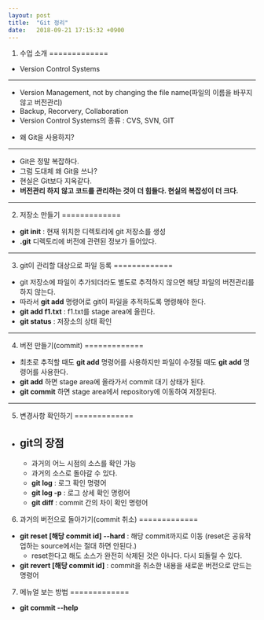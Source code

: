 ```yaml
---
layout: post
title:  "Git 정리"
date:   2018-09-21 17:15:32 +0900
---
```


1. 수업 소개
=============
* Version Control Systems
-------------
  - Version Management, not by changing the file name(파일의 이름을 바꾸지 않고 버전관리)
  - Backup, Recorvery, Collaboration
  - Version Control Systems의 종류 : CVS, SVN, GIT

* 왜 Git을 사용하지?
-------------
  - Git은 정말 복잡하다.
  - 그럼 도대체 왜 Git을 쓰나?
  - 현실은 Git보다 지옥같다.
  - **버전관리 하지 않고 코드를 관리하는 것이 더 힘들다. 현실의 복잡성이 더 크다.**
---------------------------------------

2. 저장소 만들기
=============
  - **git init** : 현재 위치한 디렉토리에 git 저장소를 생성
  - **.git** 디렉토리에 버전에 관련된 정보가 들어있다.
 ---------------------------------------

3. git이 관리할 대상으로 파일 등록
=============
  - git 저장소에 파일이 추가되더라도 별도로 추적하지 않으면 해당 파일의 버전관리를 하지 않는다.
  - 따라서 **git add** 명령어로 git이 파일을 추적하도록 명령해야 한다.
  - **git add f1.txt** : f1.txt를 stage area에 올린다.
  - **git status** : 저장소의 상태 확인
---------------------------------------

4. 버전 만들기(commit)
=============
  - 최초로 추적할 때도 **git add** 명령어를 사용하지만 파일이 수정될 때도 **git add** 명령어를 사용한다.
  - **git add** 하면 stage area에 올라가서 commit 대기 상태가 된다.
  - **git commit** 하면 stage area에서 repository에 이동하여 저장된다.
---------------------------------------

5. 변경사항 확인하기
=============
* git의 장점
  -------------
  - 과거의 어느 시점의 소스를 확인 가능
  - 과거의 소스로 돌아갈 수 있다.
  - **git log** : 로그 확인 명령어
  - **git log -p** : 로그 상세 확인 명령어
  - **git diff** : commit 간의 차이 확인 명령어

6. 과거의 버전으로 돌아가기(commit 취소)
=============
  - **git reset [해당 commit id] --hard** : 해당 commit까지로 이동 (reset은 공유작업하는 source에서는 절대 하면 안된다.)
      * reset한다고 해도 소스가 완전히 삭제된 것은 아니다. 다시 되돌릴 수 있다.
  - **git revert [해당 commit id]** : commit을 취소한 내용을 새로운 버전으로 만드는 명령어

7. 메뉴얼 보는 방법
=============
  - **git commit --help**
